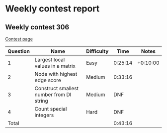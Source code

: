 # Weekly contest report

## Weekly contest 306

[Contest page](https://leetcode.com/contest/weekly-contest-306/)

| Question | Name                                     | Difficulty | Time    | Notes    |
|----------|------------------------------------------|------------|---------|----------|
| 1        | Largest local values in a matrix         | Easy       | 0:25:14 | +0:10:00 |
| 2        | Node with highest edge score             | Medium     | 0:33:16 |          |
| 3        | Construct smallest number from DI string | Medium     | DNF     |          |
| 4        | Count special integers                   | Hard       | DNF     |          |
| Total    |                                          |            | 0:43:16 |          |
